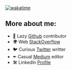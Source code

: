 [![wakatime](https://wakatime.com/badge/user/47b75af8-9d29-44de-a144-0bdf01c23be9.svg)](https://wakatime.com/@47b75af8-9d29-44de-a144-0bdf01c23be9)

## More about me:

- 🧭 Lazy [Github](https://github.com/pedromaironi) contributor
- 🌍 Web [StackOverflow](https://stackoverflow.com/users/15101417/pedro-m-toribio?tab=profile)
- 🐦 Curious [Twitter](https://twitter.com/pedromaironi) writter
- ✒  Casual [Medium](https://medium.com/@pedromarioni) editor
- 🛠 Linkedln [Profile](https://www.linkedin.com/in/pedromaironi/)







